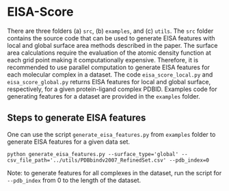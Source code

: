 # EISA-Score

There are three folders (a) `src`, (b) `examples`, and (c) `utils`. The `src` folder contains the source code that can be used to generate EISA features with local and global surface area methods described in the paper. The surface area calculations require the evaluation of the atomic density function at each grid point making it computationally expensive. Therefore, it is recommended to use parallel computation to generate EISA features for each molecular complex in a dataset. The code `eisa_score_local.py` and `eisa_score_global.py` returns EISA features for local and global surface, respectively, for a given protein-ligand complex PDBID. Examples code for generating features for a dataset are provided in the `examples` folder.

## Steps to generate EISA features

One can use the script `generate_eisa_features.py` from `examples` folder to generate EISA features for a given data set.

```shell
python generate_eisa_features.py --surface_type='global' --csv_file_path='../utils/PDBbindv2007_RefinedSet.csv' --pdb_index=0
```
Note: to generate features for all complexes in the dataset, run the script for `--pdb_index` from 0 to the length of the dataset.
